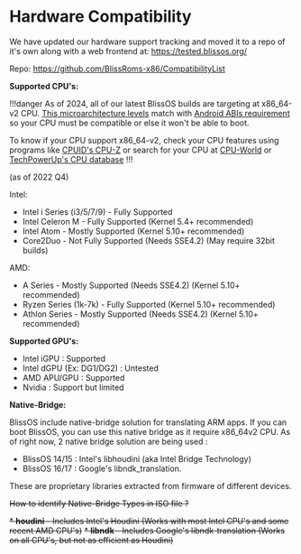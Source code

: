 # Hardware Compatibility

We have updated our hardware support tracking and moved it to a repo of it's own along with a web frontend at: https://tested.blissos.org/

Repo: https://github.com/BlissRoms-x86/CompatibilityList

**Supported CPU's:**

!!!danger
As of 2024, all of our latest BlissOS builds are targeting at x86_64-v2 CPU. [This microarchitecture levels](https://en.wikipedia.org/wiki/X86-64#Microarchitecture_levels) match with [Android ABIs requirement](https://developer.android.com/ndk/guides/abis) so your CPU must be compatible or else it won't be able to boot.

To know if your CPU support x86_64-v2, check your CPU features using programs like [CPUID's CPU-Z](https://www.cpuid.com/softwares/cpu-z.html) or search for your CPU at [CPU-World](https://www.cpu-world.com/) or [TechPowerUp's CPU database](https://www.techpowerup.com/cpu-specs/)
!!!

(as of 2022 Q4)

Intel:

* Intel i Series \(i3/5/7/9\) - Fully Supported
* Intel Celeron M - Fully Supported \(Kernel 5.4+ recommended\) 
* Intel Atom - Mostly Supported \(Kernel 5.10+ recommended\)
* Core2Duo - Not Fully Supported \(Needs SSE4.2\) \(May require 32bit builds\)

AMD:

* A Series - Mostly Supported \(Needs SSE4.2\) \(Kernel 5.10+ recommended\)
* Ryzen Series \(1k-7k\) - Fully Supported \(Kernel 5.10+ recommended\)
* Athlon Series - Mostly Supported \(Needs SSE4.2\) \(Kernel 5.10+ recommended\)

**Supported GPU's:** 

* Intel iGPU : Supported
* Intel dGPU (Ex: DG1/DG2) : Untested
* AMD APU/GPU : Supported
* Nvidia : Support but limited

**Native-Bridge:**

BlissOS include native-bridge solution for translating ARM apps. If you can boot BlissOS, you can use this native bridge as it require x86_64v2 CPU. As of right now, 2 native bridge solution are being used :
- BlissOS 14/15 : Intel's libhoudini (aka Intel Bridge Technology)
- BlissOS 16/17 : Google's libndk_translation.

These are proprietary libraries extracted from firmware of different devices. 

~~How to identify Native-Bridge Types in ISO file ?~~

~~* **houdini** - Includes Intel's Houdini \(Works with most Intel CPU's and some recent AMD CPU's\)~~
~~* **libndk** - Includes Google's libndk-translation \(Works on all CPU's, but not as efficient as Houdini\)~~


